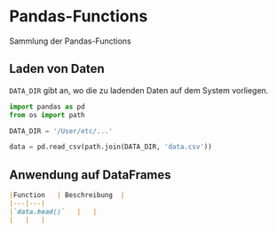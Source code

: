 # Pandas-Functions

Sammlung der Pandas-Functions

## Laden von Daten

`DATA_DIR` gibt an, wo die zu ladenden Daten auf dem System vorliegen.

```python
import pandas as pd
from os import path

DATA_DIR = '/User/etc/...'

data = pd.read_csv(path.join(DATA_DIR, 'data.csv'))
```



## Anwendung auf DataFrames

```markdown
|Function   | Beschreibung  |
|---|---|
|`data.head()`   |   |
|   |   |
```